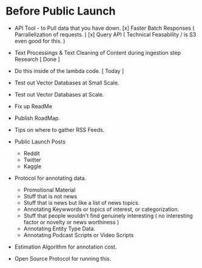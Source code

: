 # Before Public Launch
* API Tool - to Pull data that you have down.
    [x] Faster Batch Responses ( Parrallelization of requests. ) 
    [x] Query API ( Technical Feasability / is S3 even good for this. ) 

* Text Processings & Text Cleaning of Content during ingestion step Research [ Done ] 
* Do this inside of the lambda code. [ Today ] 

* Test out Vector Databases at Small Scale.
* Test out Vector Databases at Scale. 

* Fix up ReadMe
* Publish RoadMap.
* Tips on where to gather RSS Feeds. 
* Public Launch Posts
    * Reddit
    * Twitter
    * Kaggle

* Protocol for annotating data. 
    * Promotional Material 
    * Stuff that is not news
    * Stuff that is news but like a list of news topics. 
    * Annotating Keywwords or topics of interest, or categorization.
    * Stuff that people wouldn't find genuinely interesting ( no interesting factor or novelty or news worthiness ) 
    * Annotating Entity Type Data. 
    * Annotating Podcast Scripts or Video Scripts
* Estimation Algorithm for annotation cost. 
* Open Source Protocol for running this. 
